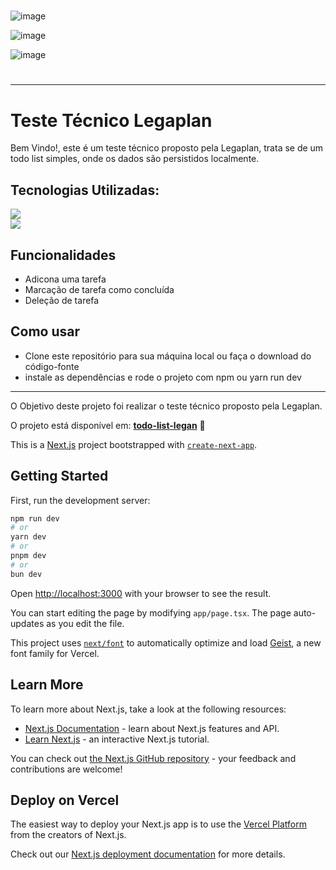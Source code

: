 
<h1></h1>
 
![image](https://github.com/user-attachments/assets/c79e121d-ebbb-4128-8a5b-f875ac76cdea)

![image](https://github.com/user-attachments/assets/ca0b4f50-12fc-4319-9e52-9517d0a65a80)

![image](https://github.com/user-attachments/assets/d66b0710-fec3-4a1c-b9f0-7cb056fbb495)

<h1></h1>

<hr>

<div>
 <h1>Teste Técnico Legaplan</h1>
 
Bem Vindo!, este é um teste técnico proposto pela Legaplan, trata se de um todo list simples, onde os dados são persistidos localmente.
 
 <h2>Tecnologias Utilizadas:</h2>
 
 <div>
    <img src="https://img.shields.io/badge/Next-black?style=for-the-badge&logo=next.js&logoColor=white">
 </div>
  <div>
    <img src="https://img.shields.io/badge/react-%2320232a.svg?style=for-the-badge&logo=react&logoColor=%2361DAFB">
 </div>

 
 <h2>Funcionalidades</h2>
  
  - Adicona uma tarefa
  - Marcação de tarefa como concluída
  - Deleção de tarefa
 
 <h2>Como usar</h2>
 
  - Clone este repositório para sua máquina local ou faça o download do código-fonte
  - instale as dependências e rode o projeto com npm ou yarn run dev
</div>

<hr>

O Objetivo deste projeto foi realizar o teste técnico proposto pela Legaplan.

O projeto está disponível em: <strong><a href="https://test-legaplanssh01.vercel.app">todo-list-legan</a></strong> 🚀


This is a [Next.js](https://nextjs.org) project bootstrapped with [`create-next-app`](https://nextjs.org/docs/app/api-reference/cli/create-next-app).

## Getting Started

First, run the development server:

```bash
npm run dev
# or
yarn dev
# or
pnpm dev
# or
bun dev
```

Open [http://localhost:3000](http://localhost:3000) with your browser to see the result.

You can start editing the page by modifying `app/page.tsx`. The page auto-updates as you edit the file.

This project uses [`next/font`](https://nextjs.org/docs/app/building-your-application/optimizing/fonts) to automatically optimize and load [Geist](https://vercel.com/font), a new font family for Vercel.

## Learn More

To learn more about Next.js, take a look at the following resources:

- [Next.js Documentation](https://nextjs.org/docs) - learn about Next.js features and API.
- [Learn Next.js](https://nextjs.org/learn) - an interactive Next.js tutorial.

You can check out [the Next.js GitHub repository](https://github.com/vercel/next.js) - your feedback and contributions are welcome!

## Deploy on Vercel

The easiest way to deploy your Next.js app is to use the [Vercel Platform](https://vercel.com/new?utm_medium=default-template&filter=next.js&utm_source=create-next-app&utm_campaign=create-next-app-readme) from the creators of Next.js.

Check out our [Next.js deployment documentation](https://nextjs.org/docs/app/building-your-application/deploying) for more details.
